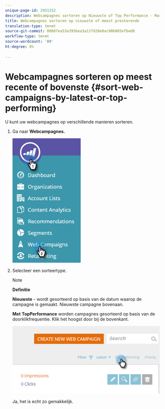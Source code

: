 ```yaml
---
unique-page-id: 2951252
description: Webcampagnes sorteren op Nieuwste of Top Performance - Marketo Docs - Productdocumentatie
title: Webcampagnes sorteren op nieuwste of meest presterende
translation-type: tm+mt
source-git-commit: 00887ea53e395bea3a11fd28e0ac98b085ef6ed8
workflow-type: tm+mt
source-wordcount: '89'
ht-degree: 0%

---
```



# Webcampagnes sorteren op meest recente of bovenste {#sort-web-campaigns-by-latest-or-top-performing}

U kunt uw webcampagnes op verschillende manieren sorteren.

1. Ga naar **Webcampagnes.**

   ![](assets/web-campaigns-hand-1.jpg)

1. Selecteer een sorteertype.

   >[!NOTE]
   >
   >**Definitie**
   >
   >
   >**Nieuwste**  - wordt gesorteerd op basis van de datum waarop de campagne is gemaakt. Nieuwste campagne bovenaan.
   >
   >
   >**Met** **TopPerformance**  worden campagnes gesorteerd op basis van de doorklikfrequentie. Klik het hoogst door bij de bovenkant.

   ![](assets/image2016-11-4-13-3a34-3a59.png)

   Ja, het is echt zo gemakkelijk.

